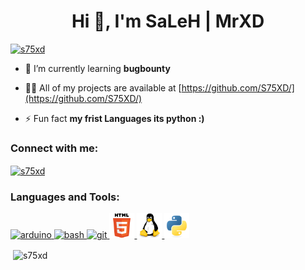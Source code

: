 <h1 align="center">Hi 👋, I'm SaLeH | MrXD</h1>



<p align="left"> <a href="https://twitter.com/s75xd" target="blank"><img src="https://img.shields.io/twitter/follow/s75xd?logo=twitter&style=for-the-badge" alt="s75xd" /></a> </p>

- 🌱 I’m currently learning **bugbounty**

- 👨‍💻 All of my projects are available at [https://github.com/S75XD/](https://github.com/S75XD/)

- ⚡ Fun fact **my frist Languages its python :)**

<h3 align="left">Connect with me:</h3>
<p align="left">
<a href="https://twitter.com/s75xd" target="blank"><img align="center" src="https://raw.githubusercontent.com/rahuldkjain/github-profile-readme-generator/master/src/images/icons/Social/twitter.svg" alt="s75xd" height="30" width="40" /></a>
</p>

<h3 align="left">Languages and Tools:</h3>
<p align="left"> <a href="https://www.arduino.cc/" target="_blank" rel="noreferrer"> <img src="https://cdn.worldvectorlogo.com/logos/arduino-1.svg" alt="arduino" width="40" height="40"/> </a> <a href="https://www.gnu.org/software/bash/" target="_blank" rel="noreferrer"> <img src="https://www.vectorlogo.zone/logos/gnu_bash/gnu_bash-icon.svg" alt="bash" width="40" height="40"/> </a> <a href="https://git-scm.com/" target="_blank" rel="noreferrer"> <img src="https://www.vectorlogo.zone/logos/git-scm/git-scm-icon.svg" alt="git" width="40" height="40"/> </a> <a href="https://www.w3.org/html/" target="_blank" rel="noreferrer"> <img src="https://raw.githubusercontent.com/devicons/devicon/master/icons/html5/html5-original-wordmark.svg" alt="html5" width="40" height="40"/> </a> <a href="https://www.linux.org/" target="_blank" rel="noreferrer"> <img src="https://raw.githubusercontent.com/devicons/devicon/master/icons/linux/linux-original.svg" alt="linux" width="40" height="40"/> </a> <a href="https://www.python.org" target="_blank" rel="noreferrer"> <img src="https://raw.githubusercontent.com/devicons/devicon/master/icons/python/python-original.svg" alt="python" width="40" height="40"/> </a> </p>

<p>&nbsp;<img align="center" src="https://github-readme-stats.vercel.app/api?username=s75xd&show_icons=true&locale=en" alt="s75xd" /></p>

